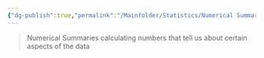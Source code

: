 ```yaml
---
{"dg-publish":true,"permalink":"/Mainfolder/Statistics/Numerical Summaries/"}
---
```


>Numerical Summaries calculating numbers that tell us about certain aspects of the data

